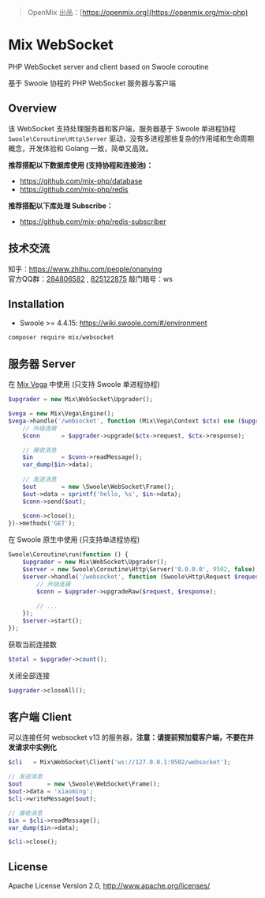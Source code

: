 > OpenMix 出品：[https://openmix.org](https://openmix.org/mix-php)

# Mix WebSocket

PHP WebSocket server and client based on Swoole coroutine

基于 Swoole 协程的 PHP WebSocket 服务器与客户端

## Overview

该 WebSocket 支持处理服务器和客户端，服务器基于 Swoole 单进程协程 `Swoole\Coroutine\Http\Server` 驱动，没有多进程那些复杂的作用域和生命周期概念，开发体验和 Golang 一致，简单又高效。

**推荐搭配以下数据库使用 (支持协程和连接池)：**

- https://github.com/mix-php/database
- https://github.com/mix-php/redis

**推荐搭配以下库处理 Subscribe：**

- https://github.com/mix-php/redis-subscriber

## 技术交流

知乎：https://www.zhihu.com/people/onanying    
官方QQ群：[284806582](https://shang.qq.com/wpa/qunwpa?idkey=b3a8618d3977cda4fed2363a666b081a31d89e3d31ab164497f53b72cf49968a)
, [825122875](http://shang.qq.com/wpa/qunwpa?idkey=d2908b0c7095fc7ec63a2391fa4b39a8c5cb16952f6cfc3f2ce4c9726edeaf20)
敲门暗号：ws

## Installation

- Swoole >= 4.4.15: https://wiki.swoole.com/#/environment

```
composer require mix/websocket
```

## 服务器 Server

在 [Mix Vega](https://github.com/mix-php/vega) 中使用 (只支持 Swoole 单进程协程)

```php
$upgrader = new Mix\WebSocket\Upgrader();

$vega = new Mix\Vega\Engine();
$vega->handle('/websocket', function (Mix\Vega\Context $ctx) use ($upgrader) {
    // 升级连接
    $conn      = $upgrader->upgrade($ctx->request, $ctx->response);

    // 接收消息
    $in        = $conn->readMessage();
    var_dump($in->data);
    
    // 发送消息
    $out       = new \Swoole\WebSocket\Frame();
    $out->data = sprintf('hello, %s', $in->data);
    $conn->send($out);
    
    $conn->close();
})->methods('GET');
```

在 Swoole 原生中使用 (只支持单进程协程)

```php
Swoole\Coroutine\run(function () {
    $upgrader = new Mix\WebSocket\Upgrader();
    $server = new Swoole\Coroutine\Http\Server('0.0.0.0', 9502, false);
    $server->handle('/websocket', function (Swoole\Http\Request $request, Swoole\Http\Response $response) use ($upgrader) {
        // 升级连接
        $conn = $upgrader->upgradeRaw($request, $response);
        
        // ...
    });
    $server->start();
});
```

获取当前连接数

```php
$total = $upgrader->count();
```

关闭全部连接

```php
$upgrader->closeAll();
```

## 客户端 Client

可以连接任何 websocket v13 的服务器，**注意：请提前预加载客户端，不要在并发请求中实例化**

```php
$cli   = Mix\WebSocket\Client('ws://127.0.0.1:9502/websocket');

// 发送消息
$out       = new \Swoole\WebSocket\Frame();
$out->data = 'xiaoming';
$cli->writeMessage($out);

// 接收消息
$in = $cli->readMessage();
var_dump($in->data);

$cli->close();
```

## License

Apache License Version 2.0, http://www.apache.org/licenses/
